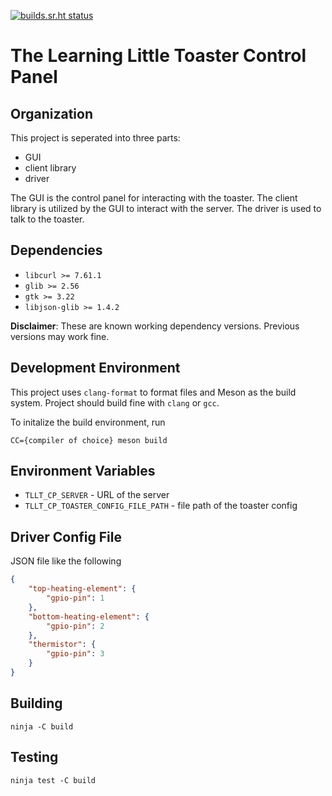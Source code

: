 [![builds.sr.ht status](https://builds.sr.ht/~tristan957/tllt-cp/.build.yml.svg)](https://builds.sr.ht/~tristan957/tllt-cp/.build.yml?)

# The Learning Little Toaster Control Panel

## Organization

This project is seperated into three parts:

* GUI
* client library
* driver

The GUI is the control panel for interacting with the toaster. The client
library is utilized by the GUI to interact with the server. The driver is used
to talk to the toaster.

## Dependencies

* `libcurl >= 7.61.1`
* `glib >= 2.56`
* `gtk >= 3.22`
* `libjson-glib >= 1.4.2`

**Disclaimer**: These are known working dependency versions. Previous versions
may work fine.

## Development Environment

This project uses `clang-format` to format files and Meson as the build system.
Project should build fine with `clang` or `gcc`.

To initalize the build environment, run

```text
CC={compiler of choice} meson build
```

## Environment Variables

* `TLLT_CP_SERVER` - URL of the server
* `TLLT_CP_TOASTER_CONFIG_FILE_PATH` - file path of the toaster config

## Driver Config File

JSON file like the following

```json
{
    "top-heating-element": {
        "gpio-pin": 1
    },
    "bottom-heating-element": {
        "gpio-pin": 2
    },
    "thermistor": {
        "gpio-pin": 3
    }
}
```

## Building

```text
ninja -C build
```

## Testing

```text
ninja test -C build
```
